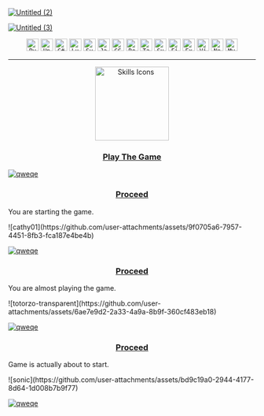 <a href="#976215130">
  <img src="https://github.com/user-attachments/assets/476cec97-2b58-4438-a9cc-a88bac13e5bf" alt="Untitled (2)">
</a>


<a href="#976215130">![Untitled (3)](https://github.com/user-attachments/assets/f24ecbb8-9de6-4364-ac76-d5fbc5564c99)</a>

<div align="center">
  <a href="#976215130"><code><img width="25" src="https://raw.githubusercontent.com/marwin1991/profile-technology-icons/refs/heads/main/icons/python.png" alt="Python" title="Python"/></code></a>
  <a href="#976215130"><code><img width="25" src="https://raw.githubusercontent.com/marwin1991/profile-technology-icons/refs/heads/main/icons/unity.png" alt="Unity" title="Unity"/></code></a>
  <a href="#976215130"><code><img width="25" src="https://raw.githubusercontent.com/marwin1991/profile-technology-icons/refs/heads/main/icons/c%23.png" alt="C#976215130" title="C#976215130"/></code></a>
  <a href="#976215130"><code><img width="25" src="https://raw.githubusercontent.com/marwin1991/profile-technology-icons/refs/heads/main/icons/lua.png" alt="Lua" title="Lua"/></code></a>
  <a href="#976215130"><code><img width="25" src="https://raw.githubusercontent.com/marwin1991/profile-technology-icons/refs/heads/main/icons/svelte.png" alt="Svelte" title="Svelte"/></code></a>
  <a href="#976215130"><code><img width="25" src="https://raw.githubusercontent.com/marwin1991/profile-technology-icons/refs/heads/main/icons/javascript.png" alt="JavaScript" title="JavaScript"/></code></a>
  <a href="#976215130"><code><img width="25" src="https://raw.githubusercontent.com/marwin1991/profile-technology-icons/refs/heads/main/icons/gcp.png" alt="GCP" title="GCP"/></code></a>
  <a href="#976215130"><code><img width="25" src="https://raw.githubusercontent.com/marwin1991/profile-technology-icons/refs/heads/main/icons/react.png" alt="React" title="React"/></code></a>
  <a href="#976215130"><code><img width="25" src="https://raw.githubusercontent.com/marwin1991/profile-technology-icons/refs/heads/main/icons/tailwind_css.png" alt="Tailwind CSS" title="Tailwind CSS"/></code></a>
  <a href="#976215130"><code><img width="25" src="https://raw.githubusercontent.com/marwin1991/profile-technology-icons/refs/heads/main/icons/supabase.png" alt="Supabase" title="Supabase"/></code></a>
  <a href="#976215130"><code><img width="25" src="https://raw.githubusercontent.com/marwin1991/profile-technology-icons/refs/heads/main/icons/firebase.png" alt="Firebase" title="Firebase"/></code></a>
  <a href="#976215130"><code><img width="25" src="https://raw.githubusercontent.com/marwin1991/profile-technology-icons/refs/heads/main/icons/express.png" alt="Express" title="Express"/></code></a>
  <a href="#976215130"><code><img width="25" src="https://raw.githubusercontent.com/marwin1991/profile-technology-icons/refs/heads/main/icons/vite.png" alt="Vite" title="Vite"/></code></a>
  <a href="#976215130"><code><img width="25" src="https://raw.githubusercontent.com/marwin1991/profile-technology-icons/refs/heads/main/icons/node_js.png" alt="Node.js" title="Node.js"/></code></a>
  <a href="#976215130"><code><img width="25" src="https://raw.githubusercontent.com/marwin1991/profile-technology-icons/refs/heads/main/icons/mysql.png" alt="MySQL" title="MySQL"/></code></a>
</div>

<hr>

<div align="center">
  <a href="#976215130"><img width="150" src="https://skillicons.dev/icons?i=ae,ps,blender,vercel,kali" alt="Skills Icons" /></a>
</div>


<h3 align="center"><a href="#start">Play The Game</a></h3>


<a id="bruh" href="#bruh">![qweqe](https://github.com/user-attachments/assets/0921f8bf-086a-48a7-a2be-7fe00b0c924e)</a>


<h3 id="start" align="center"><a href="#2">Proceed</a></h3>
<p>You are starting the game.</p>
![cathy01](https://github.com/user-attachments/assets/9f0705a6-7957-4451-8fb3-fca187e4be4b)

<a id="bruh" href="#bruh">![qweqe](https://github.com/user-attachments/assets/0921f8bf-086a-48a7-a2be-7fe00b0c924e)</a>


<h3 id="2" align="center"><a href="#3">Proceed</a></h3>
<p>You are almost playing the game.</p>
![totorzo-transparent](https://github.com/user-attachments/assets/6ae7e9d2-2a33-4a9a-8b9f-360cf483eb18)

<a id="bruh" href="#bruh">![qweqe](https://github.com/user-attachments/assets/0921f8bf-086a-48a7-a2be-7fe00b0c924e)</a>

<h3 id="3" align="center"><a href="#4">Proceed</a></h3>
<p>Game is actually about to start.</p>
![sonic](https://github.com/user-attachments/assets/bd9c19a0-2944-4177-8d64-1d008b7b9f77)

<a id="bruh" href="#bruh">![qweqe](https://github.com/user-attachments/assets/0921f8bf-086a-48a7-a2be-7fe00b0c924e)</a>

